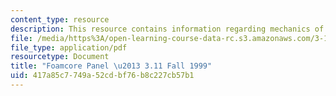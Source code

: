 ```yaml
---
content_type: resource
description: This resource contains information regarding mechanics of materials.
file: /media/https%3A/open-learning-course-data-rc.s3.amazonaws.com/3-11-mechanics-of-materials-fall-1999/417a85c7749a52cdbf76b8c227cb57b1_MIT3_11F99_foamcore.pdf
file_type: application/pdf
resourcetype: Document
title: "Foamcore Panel \u2013 3.11 Fall 1999"
uid: 417a85c7-749a-52cd-bf76-b8c227cb57b1
---
```

